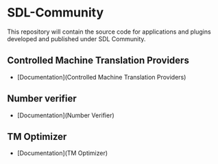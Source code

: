 SDL-Community
=============

This repository will contain the source code for applications and plugins developed and published under SDL Community.

## Controlled Machine Translation Providers
* [Documentation](Controlled Machine Translation Providers)

## Number verifier
* [Documentation](Number Verifier)

## TM Optimizer
* [Documentation](TM Optimizer)

